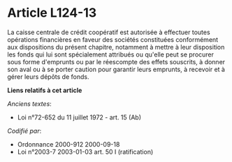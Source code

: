 # Article L124-13

La caisse centrale de crédit coopératif est autorisée à effectuer toutes opérations financières en faveur des sociétés
constituées conformément aux dispositions du présent chapitre, notamment à mettre à leur disposition les fonds qui lui sont
spécialement attribués ou qu'elle peut se procurer sous forme d'emprunts ou par le réescompte des effets souscrits, à donner
son aval ou à se porter caution pour garantir leurs emprunts, à recevoir et à gérer leurs dépôts de fonds.

**Liens relatifs à cet article**

_Anciens textes_:

  - Loi n°72-652 du 11 juillet 1972 - art. 15 (Ab)

_Codifié par_:

  - Ordonnance 2000-912 2000-09-18
  - Loi n°2003-7 2003-01-03 art. 50 I (ratification)
